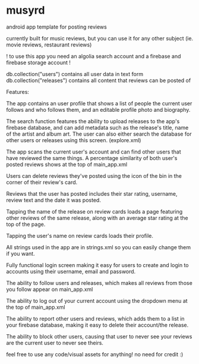 # musyrd
android app template for posting reviews

currently built for music reviews, but you can use it for any other subject (ie. movie reviews, restaurant reviews)

! to use this app you need an algolia search account and a firebase and firebase storage account !

db.collection("users") contains all user data in text form
db.collection("releases") contains all content that reviews can be posted of


Features:

The app contains an user profile that shows a list of people the current user follows and who follows them, and an editable profile photo and biography.

The search function features the ability to upload releases to the app's firebase database, and can add metadata such as the release's title, name of the artist and album art. The user can also either search the database for other users or releases using this screen. (explore.xml)

The app scans the current user's account and can find other users that have reviewed the same things. A percentage similarity of both user's posted reviews shows at the top of main_app.xml

Users can delete reviews they've posted using the icon of the bin in the corner of their review's card.

Reviews that the user has posted includes their star rating, username, review text and the date it was posted.

Tapping the name of the release on review cards loads a page featuring other reviews of the same release, along with an average star rating at the top of the page.

Tapping the user's name on review cards loads their profile.

All strings used in the app are in strings.xml so you can easily change them if you want.

Fully functional login screen making it easy for users to create and login to accounts using their username, email and password.

The ability to follow users and releases, which makes all reviews from those you follow appear on main_app.xml

The ability to log out of your current account using the dropdown menu at the top of main_app.xml

The ability to report other users and reviews, which adds them to a list in your firebase database, making it easy to delete their account/the release.

The ability to block other users, causing that user to never see your reviews are the current user to never see theirs.



feel free to use any code/visual assets for anything! no need for credit :)

